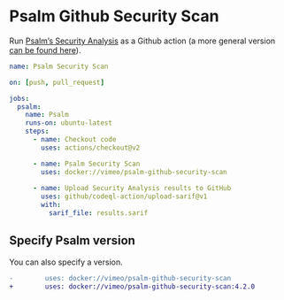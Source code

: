 # Psalm Github Security Scan

Run [Psalm’s Security Analysis](https://psalm.dev/docs/security_analysis/) as a Github action (a more general version [can be found here](https://github.com/psalm/psalm-github-actions)).

```yaml
name: Psalm Security Scan

on: [push, pull_request]

jobs:
  psalm:
    name: Psalm
    runs-on: ubuntu-latest
    steps:
      - name: Checkout code
        uses: actions/checkout@v2

      - name: Psalm Security Scan
        uses: docker://vimeo/psalm-github-security-scan
        
      - name: Upload Security Analysis results to GitHub
        uses: github/codeql-action/upload-sarif@v1
        with:
          sarif_file: results.sarif
```

## Specify Psalm version

You can also specify a version.

```diff
-        uses: docker://vimeo/psalm-github-security-scan
+        uses: docker://vimeo/psalm-github-security-scan:4.2.0
```

